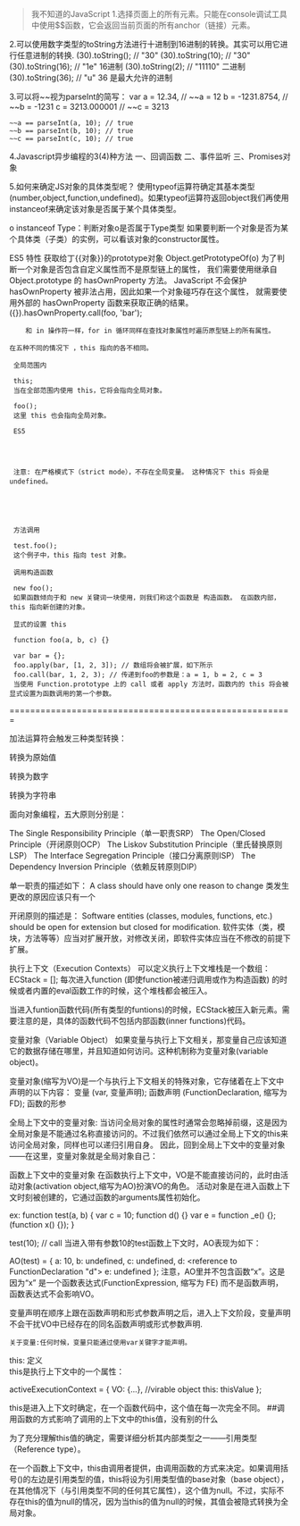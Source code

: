>我不知道的JavaScript
1.选择页面上的所有元素。只能在console调试工具中使用$$函数，它会返回当前页面的所有anchor（链接）元素。

2.可以使用数字类型的toString方法进行十进制到16进制的转换。其实可以用它进行任意进制的转换.
	(30).toString();   // "30"
	(30).toString(10); // "30"
	(30).toString(16); // "1e" 16进制
	(30).toString(2); // "11110" 二进制
	(30).toString(36); // "u" 36 是最大允许的进制

3.可以将~~视为parseInt的简写：
	var a = 12.34, // ~~a = 12
    b = -1231.8754, // ~~b = -1231
    c = 3213.000001 // ~~c = 3213

	~~a == parseInt(a, 10); // true
	~~b == parseInt(b, 10); // true
	~~c == parseInt(c, 10); // true

4.Javascript异步编程的3(4)种方法
一、回调函数
二、事件监听
三、Promises对象

5.如何来确定JS对象的具体类型呢？
使用typeof运算符确定其基本类型(number,object,function,undefined)。如果typeof运算符返回object我们再使用instanceof来确定该对象是否属于某个具体类型。

o instanceof Type：判断对象o是否属于Type类型
如果要判断一个对象是否为某个具体类（子类）的实例，可以看该对象的constructor属性。

ES5 特性
		获取给丁{{对象}}的prototype对象 Object.getPrototypeOf(o)
		为了判断一个对象是否包含自定义属性而不是原型链上的属性， 我们需要使用继承自 Object.prototype 的 hasOwnProperty 方法。
		JavaScript 不会保护 hasOwnProperty 被非法占用，因此如果一个对象碰巧存在这个属性， 就需要使用外部的 hasOwnProperty 函数来获取正确的结果。
		({}).hasOwnProperty.call(foo, 'bar');

		和 in 操作符一样，for in 循环同样在查找对象属性时遍历原型链上的所有属性。

	在五种不同的情况下 ，this 指向的各不相同。

	 全局范围内

	 this;
	 当在全部范围内使用 this，它将会指向全局对象。

	 foo();
	 这里 this 也会指向全局对象。

	 ES5




	 注意: 在严格模式下（strict mode），不存在全局变量。 这种情况下 this 将会是 undefined。





	 方法调用

	 test.foo();
	 这个例子中，this 指向 test 对象。

	 调用构造函数

	 new foo();
	 如果函数倾向于和 new 关键词一块使用，则我们称这个函数是 构造函数。 在函数内部，this 指向新创建的对象。

	 显式的设置 this

	 function foo(a, b, c) {}

	 var bar = {};
	 foo.apply(bar, [1, 2, 3]); // 数组将会被扩展，如下所示
	 foo.call(bar, 1, 2, 3); // 传递到foo的参数是：a = 1, b = 2, c = 3
	 当使用 Function.prototype 上的 call 或者 apply 方法时，函数内的 this 将会被 显式设置为函数调用的第一个参数。

=======================================================

加法运算符会触发三种类型转换：

转换为原始值

转换为数字

转换为字符串


面向对象编程，五大原则分别是：

The Single Responsibility Principle（单一职责SRP）
The Open/Closed Principle（开闭原则OCP）
The Liskov Substitution Principle（里氏替换原则LSP）
The Interface Segregation Principle（接口分离原则ISP）
The Dependency Inversion Principle（依赖反转原则DIP）

单一职责的描述如下：
A class should have only one reason to change
类发生更改的原因应该只有一个

开闭原则的描述是：
Software entities (classes, modules, functions, etc.) should be open for extension but closed for modification.
软件实体（类，模块，方法等等）应当对扩展开放，对修改关闭，即软件实体应当在不修改的前提下扩展。


执行上下文（Execution Contexts）
可以定义执行上下文堆栈是一个数组：
ECStack = [];
每次进入function (即使function被递归调用或作为构造函数) 的时候或者内置的eval函数工作的时候，这个堆栈都会被压入。

当进入funtion函数代码(所有类型的funtions)的时候，ECStack被压入新元素。需要注意的是，具体的函数代码不包括内部函数(inner functions)代码。

变量对象（Variable Object）
如果变量与执行上下文相关，那变量自己应该知道它的数据存储在哪里，并且知道如何访问。这种机制称为变量对象(variable object)。

变量对象(缩写为VO)是一个与执行上下文相关的特殊对象，它存储着在上下文中声明的以下内容：
    变量 (var, 变量声明);
    函数声明 (FunctionDeclaration, 缩写为FD);
    函数的形参

全局上下文中的变量对象:
	当访问全局对象的属性时通常会忽略掉前缀，这是因为全局对象是不能通过名称直接访问的。不过我们依然可以通过全局上下文的this来访问全局对象，同样也可以递归引用自身。
	因此，回到全局上下文中的变量对象——在这里，变量对象就是全局对象自己：

函数上下文中的变量对象
在函数执行上下文中，VO是不能直接访问的，此时由活动对象(activation object,缩写为AO)扮演VO的角色。
活动对象是在进入函数上下文时刻被创建的，它通过函数的arguments属性初始化。

ex:
function test(a, b) {
  var c = 10;
  function d() {}
  var e = function _e() {};
  (function x() {});
}
 
test(10); // call
当进入带有参数10的test函数上下文时，AO表现为如下：

AO(test) = {
  a: 10,
  b: undefined,
  c: undefined,
  d: <reference to FunctionDeclaration "d">
  e: undefined
};
注意，AO里并不包含函数“x”。这是因为“x” 是一个函数表达式(FunctionExpression, 缩写为 FE) 而不是函数声明，函数表达式不会影响VO。


变量声明在顺序上跟在函数声明和形式参数声明之后，进入上下文阶段，变量声明不会干扰VO中已经存在的同名函数声明或形式参数声明.

	关于变量:任何时候，变量只能通过使用var关键字才能声明。

this:
	定义	
	this是执行上下文中的一个属性：

activeExecutionContext = {
  VO: {...}, //virable object
  this: thisValue
};

this是进入上下文时确定，在一个函数代码中，这个值在每一次完全不同。
##调用函数的方式影响了调用的上下文中的this值，没有别的什么

为了充分理解this值的确定，需要详细分析其内部类型之一——引用类型（Reference type）。

在一个函数上下文中，this由调用者提供，由调用函数的方式来决定。如果调用括号()的左边是引用类型的值，this将设为引用类型值的base对象（base object），在其他情况下（与引用类型不同的任何其它属性），这个值为null。不过，实际不存在this的值为null的情况，因为当this的值为null的时候，其值会被隐式转换为全局对象。

